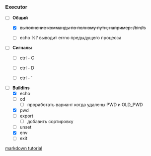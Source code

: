### Executor

- [ ] **Общий**
    - [x] ~~выполнение комманды по полному пути, например: /bin/ls~~
    - [ ] echo %? выводит errno предыдущего процесса


- [ ] **Сигналы**
    - [ ] ctrl - C
    - [ ] ctrl - D
    - [ ] ctrl - \`


- [ ] **Buildins**
    - [x] echo
    - [ ] cd
        - [ ] проработать вариант когда удалены PWD и OLD_PWD
    - [x] pwd
    - [ ] export
      - [ ] добавить сортировку
    - [ ] unset
    - [x] env
    - [ ] exit

[markdown tutorial](https://guides.github.com/features/mastering-markdown/#GitHub-flavored-markdown)